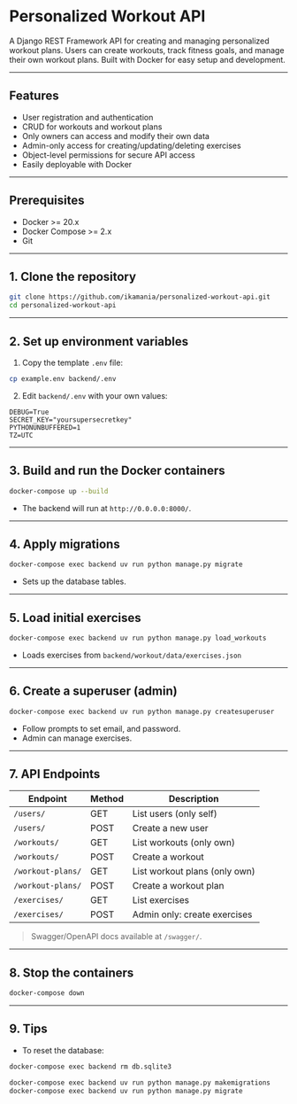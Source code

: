 # Personalized Workout API

A Django REST Framework API for creating and managing personalized workout plans. 
Users can create workouts, track fitness goals, and manage their own workout plans. 
Built with Docker for easy setup and development.

---

## Features

* User registration and authentication
* CRUD for workouts and workout plans
* Only owners can access and modify their own data
* Admin-only access for creating/updating/deleting exercises
* Object-level permissions for secure API access
* Easily deployable with Docker

---

## Prerequisites

* Docker >= 20.x
* Docker Compose >= 2.x
* Git

---

## 1. Clone the repository

```bash
git clone https://github.com/ikamania/personalized-workout-api.git
cd personalized-workout-api
```

---

## 2. Set up environment variables

1. Copy the template `.env` file:

```bash
cp example.env backend/.env
```

2. Edit `backend/.env` with your own values:

```env
DEBUG=True
SECRET_KEY="yoursupersecretkey"
PYTHONUNBUFFERED=1
TZ=UTC
```

---

## 3. Build and run the Docker containers

```bash
docker-compose up --build
```

* The backend will run at `http://0.0.0.0:8000/`.

---

## 4. Apply migrations

```bash
docker-compose exec backend uv run python manage.py migrate
```

* Sets up the database tables.

---

## 5. Load initial exercises

```bash
docker-compose exec backend uv run python manage.py load_workouts
```

* Loads exercises from `backend/workout/data/exercises.json`

---

## 6. Create a superuser (admin)

```bash
docker-compose exec backend uv run python manage.py createsuperuser
```

* Follow prompts to set email, and password.
* Admin can manage exercises.

---

## 7. API Endpoints

| Endpoint          | Method | Description                   |
| ----------------- | ------ | ----------------------------- |
| `/users/`         | GET    | List users (only self)        |
| `/users/`         | POST   | Create a new user             |
| `/workouts/`      | GET    | List workouts (only own)      |
| `/workouts/`      | POST   | Create a workout              |
| `/workout-plans/` | GET    | List workout plans (only own) |
| `/workout-plans/` | POST   | Create a workout plan         |
| `/exercises/`     | GET    | List exercises                |
| `/exercises/`     | POST   | Admin only: create exercises  |

> Swagger/OpenAPI docs available at `/swagger/`.

---

## 8. Stop the containers

```bash
docker-compose down
```

---

## 9. Tips

* To reset the database:

```bash
docker-compose exec backend rm db.sqlite3

docker-compose exec backend uv run python manage.py makemigrations
docker-compose exec backend uv run python manage.py migrate
```
